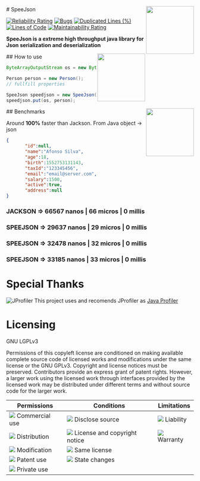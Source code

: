 <img src="https://heitorfm.github.io/speejson/img/clock.png" align="right" style="height: 128px"/>
# SpeeJson

[![Reliability Rating](https://sonarcloud.io/api/project_badges/measure?project=heitorfm_speejson&metric=reliability_rating)](https://sonarcloud.io/dashboard?id=heitorfm_speejson) [![Bugs](https://sonarcloud.io/api/project_badges/measure?project=heitorfm_speejson&metric=bugs)](https://sonarcloud.io/dashboard?id=heitorfm_speejson) [![Duplicated Lines (%)](https://sonarcloud.io/api/project_badges/measure?project=heitorfm_speejson&metric=duplicated_lines_density)](https://sonarcloud.io/dashboard?id=heitorfm_speejson) [![Lines of Code](https://sonarcloud.io/api/project_badges/measure?project=heitorfm_speejson&metric=ncloc)](https://sonarcloud.io/dashboard?id=heitorfm_speejson) [![Maintainability Rating](https://sonarcloud.io/api/project_badges/measure?project=heitorfm_speejson&metric=sqale_rating)](https://sonarcloud.io/dashboard?id=heitorfm_speejson) 

**SpeeJson is a extreme high throughput java library for Json serialization and deserialization**

<img src="https://heitorfm.github.io/speejson/img/coder.png" align="right" style="height: 128px"/>
## How to use

```java
ByteArrayOutputStream os = new ByteArrayOutputStream();

Person person = new Person();
// fullfill properties

SpeeJson speedjson = new SpeeJson();
speedjson.put(os, person);
```

<img src="https://heitorfm.github.io/speejson/img/timer.png" align="right" style="height: 128px"/>
## Benchmarks

Around **100%** faster than Jackson. From Java object -> json

```json
{  
       "id":null,
       "name":"Afonso Silva",
       "age":18,
       "birth":1552753131143,
       "taxId":"123345456",
       "email":"email@server.com",
       "salary":1500,
       "active":true,
       "address":null
}
```

### JACKSON => 66567 nanos | 66 micros | 0 millis

### SPEEJSON => 29637 nanos  |  29 micros  |  0 millis
### SPEEJSON => 32478 nanos  |  32 micros  |  0 millis
### SPEEJSON => 33185 nanos  |  33 micros  |  0 millis

# Special Thanks
![JProfiler](https://www.ej-technologies.com/images/product_banners/jprofiler_small.png) This project uses and recomends JProfiler as [Java Profiler](https://www.ej-technologies.com/products/jprofiler/overview.html)


# Licensing

GNU LGPLv3

Permissions of this copyleft license are conditioned on making available complete source code of licensed works and modifications under the same license or the GNU GPLv3. Copyright and license notices must be preserved. Contributors provide an express grant of patent rights. However, a larger work using the licensed work through interfaces provided by the licensed work may be distributed under different terms and without source code for the larger work.


| Permissions     | Conditions                   | Limitations |
|-----------------|------------------------------|-------------|
|<img src="https://heitorfm.github.io/speejson/img/green.png" /> Commercial use  |<img src="https://heitorfm.github.io/speejson/img/blue.png" /> Disclose source              |<img src="https://heitorfm.github.io/speejson/img/red.png" /> Liability   |
|<img src="https://heitorfm.github.io/speejson/img/green.png" /> Distribution    |<img src="https://heitorfm.github.io/speejson/img/blue.png" /> License and copyright notice |<img src="https://heitorfm.github.io/speejson/img/red.png" /> Warranty    |
|<img src="https://heitorfm.github.io/speejson/img/green.png" /> Modification    |<img src="https://heitorfm.github.io/speejson/img/blue.png" /> Same license                 |             |  
|<img src="https://heitorfm.github.io/speejson/img/green.png" /> Patent use      |<img src="https://heitorfm.github.io/speejson/img/blue.png" /> State changes                |             |
|<img src="https://heitorfm.github.io/speejson/img/green.png" /> Private use     |                              |             |

  